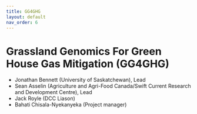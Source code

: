 ```yaml
---
title: GG4GHG
layout: default
nav_order: 6
---
```


# Grassland Genomics For Green House Gas Mitigation (GG4GHG)

* Jonathan Bennett (University of Saskatchewan), Lead
* Sean Asselin (Agriculture and Agri-Food Canada/Swift Current Research and Development Centre), Lead
* Jack Royle (DCC Liason)
* Bahati Chisala-Nyekanyeka (Project manager)